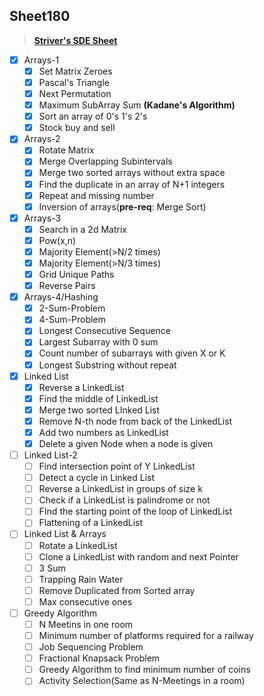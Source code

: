 ## Sheet180

> **[Striver's SDE Sheet](https://takeuforward.org/interviews/strivers-sde-sheet-top-coding-interview-problems/)**

- [x] Arrays-1
  - [x] Set Matrix Zeroes
  - [x] Pascal's Triangle
  - [x] Next Permutation 
  - [x] Maximum SubArray Sum **(Kadane's Algorithm)**
  - [x] Sort an array of 0's 1's 2's
  - [x] Stock buy and sell 

- [x] Arrays-2
  - [x] Rotate Matrix
  - [x] Merge Overlapping Subintervals
  - [x] Merge two sorted arrays without extra space
  - [x] Find the duplicate in an array of N+1 integers
  - [x] Repeat and missing number
  - [x] Inversion of arrays(**pre-req**: Merge Sort)
- [x] Arrays-3
  - [x] Search in a 2d Matrix
  - [x] Pow(x,n)
  - [x] Majority Element(>N/2 times)
  - [x] Majority Element(>N/3 times)
  - [x] Grid Unique Paths
  - [x] Reverse Pairs
- [x] Arrays-4/Hashing
  - [x] 2-Sum-Problem
  - [x] 4-Sum-Problem
  - [x] Longest Consecutive Sequence
  - [x] Largest Subarray with 0 sum
  - [x] Count number of subarrays with given X or K
  - [x] Longest Substring without repeat
- [x] Linked List
  - [x] Reverse a LinkedList
  - [x] Find the middle of LinkedList
  - [x] Merge two sorted LInked List
  - [x] Remove N-th node from back of the LinkedList
  - [x] Add two numbers as LinkedList
  - [x] Delete a given Node when a node is given
- [ ] Linked List-2
  - [ ] Find intersection point of Y LinkedList
  - [ ] Detect a cycle in Linked List
  - [ ] Reverse a LinkedList in groups of size k
  - [ ] Check if a LinkedList is palindrome or not
  - [ ] FInd the starting point of the loop of LinkedList
  - [ ] Flattening of a LinkedList
- [ ] Linked List & Arrays
  - [ ] Rotate a LinkedList
  - [ ] Clone a LinkedList with random and next Pointer
  - [ ] 3 Sum
  - [ ] Trapping Rain Water
  - [ ] Remove Duplicated from Sorted array
  - [ ] Max consecutive ones

- [ ] Greedy Algorithm
  - [ ] N Meetins in one room
  - [ ] Minimum number of platforms required for a railway
  - [ ] Job Sequencing Problem
  - [ ] Fractional Knapsack Problem
  - [ ] Greedy Algorithm to find minimum number of coins
  - [ ] Activity Selection(Same as N-Meetings in a room)